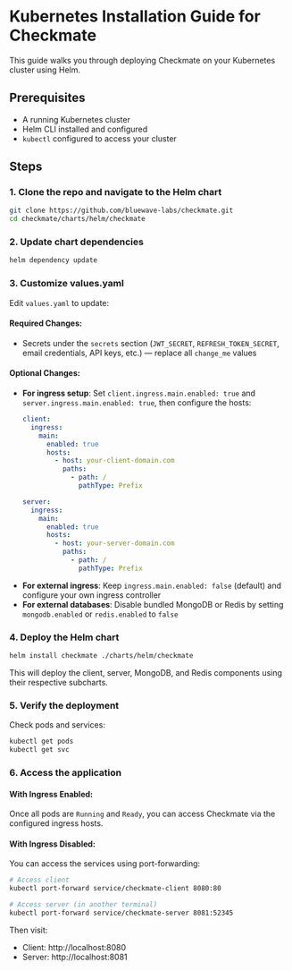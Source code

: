 # Kubernetes Installation Guide for Checkmate

This guide walks you through deploying Checkmate on your Kubernetes cluster using Helm.

## Prerequisites

- A running Kubernetes cluster
- Helm CLI installed and configured
- `kubectl` configured to access your cluster

## Steps

### 1. Clone the repo and navigate to the Helm chart

```bash
git clone https://github.com/bluewave-labs/checkmate.git
cd checkmate/charts/helm/checkmate
```

### 2. Update chart dependencies
```bash
helm dependency update
```

### 3. Customize values.yaml
Edit `values.yaml` to update:

#### Required Changes:
- Secrets under the `secrets` section (`JWT_SECRET`, `REFRESH_TOKEN_SECRET`, email credentials, API keys, etc.) — replace all `change_me` values

#### Optional Changes:
- **For ingress setup**: Set `client.ingress.main.enabled: true` and `server.ingress.main.enabled: true`, then configure the hosts:
  ```yaml
  client:
    ingress:
      main:
        enabled: true
        hosts:
          - host: your-client-domain.com
            paths:
              - path: /
                pathType: Prefix
  
  server:
    ingress:
      main:
        enabled: true
        hosts:
          - host: your-server-domain.com
            paths:
              - path: /
                pathType: Prefix
  ```
- **For external ingress**: Keep `ingress.main.enabled: false` (default) and configure your own ingress controller
- **For external databases**: Disable bundled MongoDB or Redis by setting `mongodb.enabled` or `redis.enabled` to `false`

### 4. Deploy the Helm chart
```bash
helm install checkmate ./charts/helm/checkmate
```
This will deploy the client, server, MongoDB, and Redis components using their respective subcharts.

### 5. Verify the deployment
Check pods and services:
```bash
kubectl get pods
kubectl get svc
```

### 6. Access the application

#### With Ingress Enabled:
Once all pods are `Running` and `Ready`, you can access Checkmate via the configured ingress hosts.

#### With Ingress Disabled:
You can access the services using port-forwarding:
```bash
# Access client
kubectl port-forward service/checkmate-client 8080:80

# Access server (in another terminal)
kubectl port-forward service/checkmate-server 8081:52345
```

Then visit:
- Client: http://localhost:8080
- Server: http://localhost:8081
